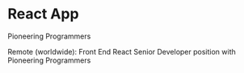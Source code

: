 # React App

Pioneering Programmers

Remote (worldwide): Front End React Senior Developer position with Pioneering Programmers
